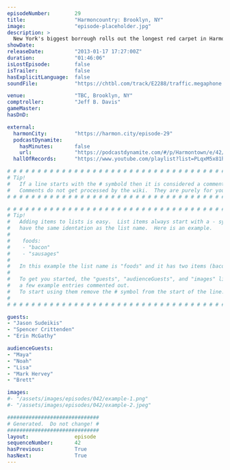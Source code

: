 ```yaml
---
episodeNumber:        29
title:                "Harmoncountry: Brooklyn, NY"
image:                "episode-placeholder.jpg"
description: >
  New York's biggest borrough rolls out the longest red carpet in Harmoncountry yet. Jeff and Dan improvise a Black Mexican guest's screenplay. Jason Sudeikis drops by and jumps into D&D with astonishing vigor. Dan does a bad job of supporting Erin's ...
showDate:             
releaseDate:          "2013-01-17 17:27:00Z"
duration:             "01:46:06"
isLostEpisode:        false
isTrailer:            false
hasExplicitLanguage:  false
soundFile:            "https://chtbl.com/track/E2288/traffic.megaphone.fm/STA8916035221.mp3?updated=1560295539"

venue:                "TBC, Brooklyn, NY"
comptroller:          "Jeff B. Davis"
gameMaster:           
hasDnD:               

external:
  harmonCity:         "https://harmon.city/episode-29"
  podcastDynamite:
    hasMinutes:       false
    url:              "https://podcastdynamite.com/#/p/Harmontown/e/42/29"
  hallOfRecords:      "https://www.youtube.com/playlist?list=PLqxM5x81hNOZc3Q-mDiG3lG_Kv_VGrs8-"

# # # # # # # # # # # # # # # # # # # # # # # # # # # # # # # # # # # # # # # # # # # # #
# Tip!
#   If a line starts with the # symbold then it is considered a comment.
#   Comments do not get processed by the wiki.  They are purely for your information.
# # # # # # # # # # # # # # # # # # # # # # # # # # # # # # # # # # # # # # # # # # # # #

# # # # # # # # # # # # # # # # # # # # # # # # # # # # # # # # # # # # # # # # # # # # #
# Tip!
#   Adding items to lists is easy.  List items always start with a - symbol and have
#   have the same identation as the list name.  Here is an example.
#
#    foods:
#    - "bacon"
#    - "sausages"
#
#   In this example the list name is "foods" and it has two items (bacon, and sausages).
#
#   To get you started, the "guests", "audienceGuests", and "images" lists below have
#   a few example entries commented out.
#   To start using them remove the # symbol from the start of the line.
#
# # # # # # # # # # # # # # # # # # # # # # # # # # # # # # # # # # # # # # # # # # # # #

guests:
- "Jason Sudeikis"
- "Spencer Crittenden"
- "Erin McGathy"

audienceGuests:
- "Maya"
- "Noah"
- "Lisa"
- "Mark Hervey"
- "Brett"

images:
#- "/assets/images/episodes/042/example-1.png"
#- "/assets/images/episodes/042/example-2.jpeg"

##############################
# Generated.  Do not change! #
##############################
layout:               episode
sequenceNumber:       42
hasPrevious:          True
hasNext:              True
---
```


<!-- The episode description will be rendered here -->

<!-- Add your content BELOW here -->
<!-- vvvvvvvvvvvvvvvvvvvvvvvvvvv -->




<!-- ^^^^^^^^^^^^^^^^^^^^^^^^^^^ -->
<!-- Add your content ABOVE here -->

<!-- The episode gallery will be rendered here -->